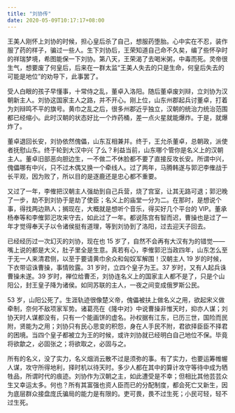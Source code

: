 ```yaml
---
title: "刘协传"
date: 2020-05-09T10:17:17+08:00
---
```


王美人刚怀上刘协的时候，担心皇后杀了自己，想服药堕胎。心中实在不忍，装作服了药的样子，骗过一些人。生下刘协后，王荣知道自己命不久矣，编了些怀孕时的祥瑞梦境，希图能保一下刘协。第八天，王荣渴了去喝米粥，中毒而死。灵帝很生气，想要废了何皇后，后来在一群太监“王美人失去的只是生命，何皇后失去的可能是地位”的劝导下，此事罢了。

受人白眼的孩子早懂事，十常侍之乱，董卓入洛阳。随后董卓废刘辩，立刘协为汉朝新主人。刘协这国家主人之路，并不开心。刚上位，山东州郡起兵讨董卓，打着为刘辩鸣不平的旗号。黄巾之乱之后，很多州郡近乎独立，汉朝的统治力统治范围都已经缩小。此时汉朝的状态好比一个炸药桶，差一点火星就能爆炸。于是，就爆炸了。

董卓退回长安，刘协依然傀儡，山东互相兼并。终于，王允杀董卓，总朝政，派使者抚慰山东。终于轮到大汉中兴 了么？利益当前，山东哪个管你是名义上的汉朝主人。董卓旧部恶向胆边生，一不做二不休脸都不要了直接反攻长安。所谓中兴，傀儡哪有中兴，只不过木偶又换一个牵线人。过了两年，马腾韩遂与郭汜李傕战于长平观，因为败了，所以目的是逐鹿还是忠心都不重要。

又过了一年，李傕把汉朝主人强劫到自己兵营，烧了宫室，让其无路可退；郭汜晚了一步，劫不到刘协于是劫了使臣；名义上的庙堂一分为二。在那时，是想说个事，得找两边熟人；搁现在，大概就是想听个音乐，得买好几个平台的 VIP。董承杨奉等和李傕郭汜攻来守去，如此过了一年。都说陈宫有智而迟，曹操也是过了一年才觉得奉天子以令诸侯挺有道理，等到刘协到了洛阳，过去迎天子回去。

已经经历过一次幻灭的刘协，现在也 15 岁了，自然不会再有大汉有为的错觉——嘴上说的都是大义，肚子里全是生意。真若有心，李傕郭汜当政四年，山东怎么至于无一人来清君侧，以至于要请黄巾余众和匈奴军解围！汉朝主人 19 岁的时候，下衣带诏诛曹操，事情败露。31 岁时，立四个皇子为王。37 岁时，又有人起兵诛曹操未遂。39 岁时，禅位给曹丕，刘协连名义上的国家主人都不是了，只是个山阳公，封王皇子降为诸侯。如同苏联的主人，一夜之间变成俄罗斯公民。

53 岁，山阳公死了。生涯轨迹很像楚义帝，傀儡被扶上做名义之用，欲起宋义做牵制，奈何不敌项家军势。诸葛亮在《隆中对》中说曹操非惟天时，抑亦人谋；刘协天时人谋都没有，只有一个能画饼的虚名。孙权据有江东，已历三世，国险而民附，贤能为之用；刘协只有民心思变的积怨，身在人手民不附，君欲择臣臣不择君的困境。当四个皇子都被立为王的时候，或许刘协就已经明白自己地位不保。毕竟将欲歙之，必固张之；将欲取之，必固与之。

所有的名义，没了实力，名义烟消云散不过是须弥的事。有了实力，也要运筹帷幄人谋，攻守所得地利，择时机以待天时。多少人都在其中的算计攻守等待中成为牺牲品，所谓时代的痕迹。刘协作为汉朝之主，如此遭受是不幸；但相比其他芸芸众生又幸运太多。何也？所有其富强也资人臣而已的分配制度，都会死亡又新生，因为底层群众接盘庞氏骗局的能力是有限的。吏可畏，畏不过生死；小民可轻，轻不过生死。
